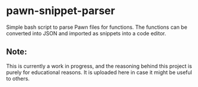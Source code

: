# pawn-snippet-parser
Simple bash script to parse Pawn files for functions. The functions can be converted into JSON and imported as snippets into a code editor. 

## Note:
This is currently a work in progress, and the reasoning behind this project is purely for educational reasons. It is uploaded here in case it might be useful to others.
